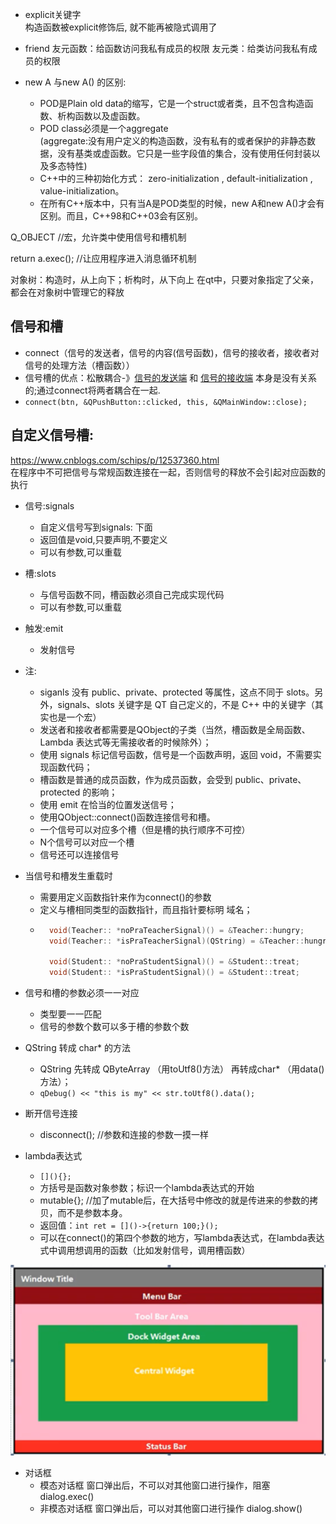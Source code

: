 * explicit关键字  
构造函数被explicit修饰后, 就不能再被隐式调用了

* friend
友元函数：给函数访问我私有成员的权限
友元类：给类访问我私有成员的权限

* new A 与new A() 的区别:  
    * POD是Plain old data的缩写，它是一个struct或者类，且不包含构造函数、析构函数以及虚函数。
    * POD class必须是一个aggregate  
        (aggregate:没有用户定义的构造函数，没有私有的或者保护的非静态数据，没有基类或虚函数。它只是一些字段值的集合，没有使用任何封装以及多态特性)
    * C++中的三种初始化方式：
        zero-initialization , default-initialization , value-initialization。
    * 在所有C++版本中，只有当A是POD类型的时候，new A和new A()才会有区别。而且，C++98和C++03会有区别。




Q_OBJECT //宏，允许类中使用信号和槽机制

return a.exec();	//让应用程序进入消息循环机制

对象树：构造时，从上向下；析构时，从下向上
在qt中，只要对象指定了父亲，都会在对象树中管理它的释放

## 信号和槽  
* connect（信号的发送者，信号的内容(信号函数)，信号的接收者，接收者对信号的处理方法（槽函数））  
* 信号槽的优点：松散耦合-》<u>信号的发送端</u> 和 <u>信号的接收端</u>  本身是没有关系的;通过connect将两者耦合在一起.
* `connect(btn, &QPushButton::clicked, this, &QMainWindow::close);`

## 自定义信号槽:
https://www.cnblogs.com/schips/p/12537360.html  
在程序中不可把信号与常规函数连接在一起，否则信号的释放不会引起对应函数的执行

* 信号:signals
    * 自定义信号写到signals: 下面
    * 返回值是void,只要声明,不要定义
    * 可以有参数,可以重载

* 槽:slots
    * 与信号函数不同，槽函数必须自己完成实现代码
    * 可以有参数,可以重载

* 触发:emit 
    * 发射信号

* 注:
    * siganls 没有 public、private、protected 等属性，这点不同于 slots。另外，signals、slots 关键字是 QT 自己定义的，不是 C++ 中的关键字（其实也是一个宏）
    * 发送者和接收者都需要是QObject的子类（当然，槽函数是全局函数、Lambda 表达式等无需接收者的时候除外）；
    * 使用 signals 标记信号函数，信号是一个函数声明，返回 void，不需要实现函数代码；
    * 槽函数是普通的成员函数，作为成员函数，会受到 public、private、protected 的影响；
    * 使用 emit 在恰当的位置发送信号；
    * 使用QObject::connect()函数连接信号和槽。 
    * 一个信号可以对应多个槽（但是槽的执行顺序不可控）
    * N个信号可以对应一个槽
    * 信号还可以连接信号

* 当信号和槽发生重载时
    * 需要用定义函数指针来作为connect()的参数
    * 定义与槽相同类型的函数指针，而且指针要标明 域名；
    * ```cpp
        void(Teacher:: *noPraTeacherSignal)() = &Teacher::hungry;
	    void(Teacher:: *isPraTeacherSignal)(QString) = &Teacher::hungry;

	    void(Student:: *noPraStudentSignal)() = &Student::treat;
	    void(Student:: *isPraStudentSignal)() = &Student::treat;
        ```

* 信号和槽的参数必须一一对应
    * 类型要一一匹配
    * 信号的参数个数可以多于槽的参数个数


* QString 转成 char* 的方法
    * QString 先转成 QByteArray （用toUtf8()方法） 再转成char* （用data()方法）；
    * `qDebug() << "this is my" << str.toUtf8().data();`

* 断开信号连接
    * disconnect(); //参数和连接的参数一摸一样

* lambda表达式
    * `[](){};` 
    * 方括号是函数对象参数；标识一个lambda表达式的开始
    * []()mutable{}; //加了mutable后，在大括号中修改的就是传进来的参数的拷贝，而不是参数本身。
    * 返回值：`int ret = []()->{return 100;}();`
    * 可以在connect()的第四个参数的地方，写lambda表达式，在lambda表达式中调用想调用的函数（比如发射信号，调用槽函数）

![](../img/mainWindowLayout.PNG)

* 对话框
    * 模态对话框
        窗口弹出后，不可以对其他窗口进行操作，阻塞
        dialog.exec() 
    * 非模态对话框 
        窗口弹出后，可以对其他窗口进行操作
        dialog.show()
